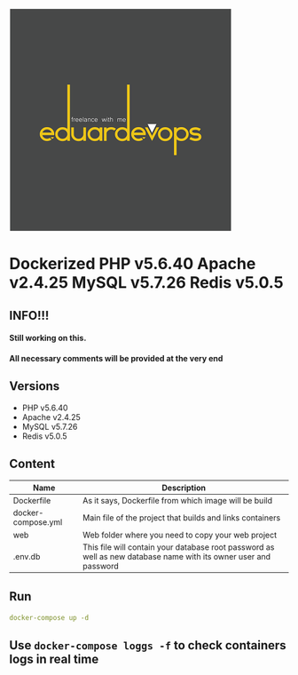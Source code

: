 ![Logo](logo.png)

# Dockerized PHP v5.6.40 Apache v2.4.25 MySQL v5.7.26 Redis v5.0.5

## INFO!!!
####  Still working on this.
####  All necessary comments will be provided at the very end

## Versions
*	PHP v5.6.40
*	Apache v2.4.25
*	MySQL v5.7.26
*	Redis v5.0.5

## Content
Name| Description
------------ | -------------
Dockerfile | As it says, Dockerfile from which image will be build
docker-compose.yml  | Main file of the project that builds and links containers
web | Web folder where you need to copy your web project
.env.db | This file will contain your database root password as well as new database name with its owner user and password

## Run
```yaml
docker-compose up -d
```
## Use `docker-compose loggs -f` to check containers logs in real time
